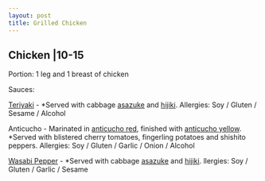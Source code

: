 ```yaml
---
layout: post
title: Grilled Chicken
---
```


## Chicken |10-15

Portion: 1 leg and 1 breast of chicken

Sauces: 

[Teriyaki](../sauces/teriyaki-sauce.md) - *Served with cabbage [asazuke](./asazuke.md) and [hijiki](./hijiki.md). 
Allergies: Soy / Gluten / Sesame / Alcohol

Anticucho - Marinated in [anticucho red](../sauces/anticucho-marinade-red.md), finished with [anticucho yellow](../sauces/anticucho-marinade-yellow.md). *Served with blistered cherry tomatoes, fingerling potatoes and shishito peppers.
Allergies: Soy / Gluten / Garlic / Onion / Alcohol

[Wasabi Pepper](../sauces/wasabi-pepper-sauce.md) - *Served with cabbage [asazuke](./asazuke.md) and [hijiki](./hijiki.md). 
llergies: Soy / Gluten / Garlic / Sesame